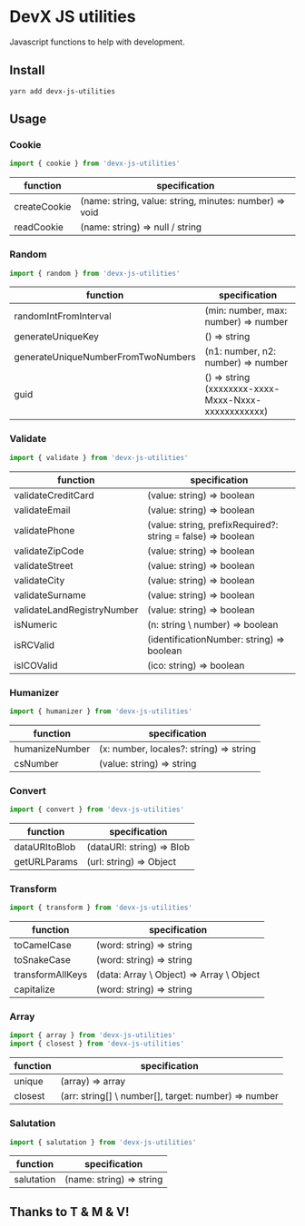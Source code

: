 # DevX JS utilities
Javascript functions to help with development.

## Install
```git
yarn add devx-js-utilities
```

## Usage
### Cookie
```javascript
import { cookie } from 'devx-js-utilities'
```
function | specification
---|---
createCookie | (name: string, value: string, minutes: number) => void
readCookie | (name: string) => null / string

### Random
```javascript
import { random } from 'devx-js-utilities'
```
function | specification
---|---
randomIntFromInterval | (min: number, max: number) => number
generateUniqueKey | () => string
generateUniqueNumberFromTwoNumbers | (n1: number, n2: number) => number
guid | () => string (xxxxxxxx-xxxx-Mxxx-Nxxx-xxxxxxxxxxxx)

### Validate
```javascript
import { validate } from 'devx-js-utilities'
```
function | specification
---|---
validateCreditCard | (value: string) => boolean
validateEmail | (value: string) => boolean
validatePhone | (value: string, prefixRequired?: string = false) => boolean
validateZipCode | (value: string) => boolean
validateStreet | (value: string) => boolean
validateCity | (value: string) => boolean
validateSurname | (value: string) => boolean
validateLandRegistryNumber | (value: string) => boolean
isNumeric | (n: string \ number) => boolean
isRCValid | (identificationNumber: string) => boolean
isICOValid | (ico: string) => boolean

### Humanizer
```javascript
import { humanizer } from 'devx-js-utilities'
```

function | specification
---|---
humanizeNumber | (x: number, locales?: string) => string
csNumber | (value: string) => string

### Convert
```javascript
import { convert } from 'devx-js-utilities'
```

function | specification
---|---
dataURItoBlob | (dataURI: string) => Blob
getURLParams | (url: string) => Object

### Transform
```javascript
import { transform } from 'devx-js-utilities'
```

function | specification
---|---
toCamelCase | (word: string) => string
toSnakeCase | (word: string) => string
transformAllKeys | (data: Array \ Object) => Array \ Object
capitalize | (word: string) => string

### Array
```javascript
import { array } from 'devx-js-utilities'
import { closest } from 'devx-js-utilities'
```

function | specification
---|---
unique | (array) => array
closest | (arr: string[] \ number[], target: number) => number

### Salutation
```javascript
import { salutation } from 'devx-js-utilities'
```
function | specification
---|---
salutation | (name: string) => string

## Thanks to T & M & V!

